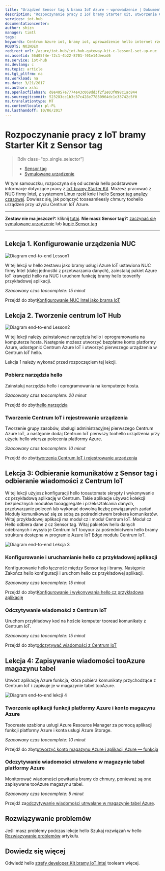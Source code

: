```yaml
---
title: "Urządzeń Sensor tag & brama IoT Azure — wprowadzenie | Dokumentacja firmy Microsoft"
description: "Rozpoczynanie pracy z IoT bramy Starter Kit, utworzenie Centrum Azure IoT i połącz Centrum IoT toohello Sensor tag i bramy"
services: iot-hub
documentationcenter: 
author: shizn
manager: timtl
tags: 
keywords: Centrum Azure iot, bramy iot, wprowadzenie hello internet rzeczy, iot toolkit
ROBOTS: NOINDEX
redirect_url: /azure/iot-hub/iot-hub-gateway-kit-c-lesson1-set-up-nuc
ms.assetid: 56d05f4e-f2c1-4b22-8701-f01e14deead6
ms.service: iot-hub
ms.devlang: c
ms.topic: article
ms.tgt_pltfrm: na
ms.workload: na
ms.date: 3/21/2017
ms.author: xshi
ms.openlocfilehash: d8e4057e7774e43c069dd3f2f2e03f098c1ac844
ms.sourcegitcommit: 523283cc1b3c37c428e77850964dc1c33742c5f0
ms.translationtype: MT
ms.contentlocale: pl-PL
ms.lasthandoff: 10/06/2017
---
```

# <a name="get-started-with-iot-gateway-starter-kit-with-a-sensortag"></a>Rozpoczynanie pracy z IoT bramy Starter Kit z Sensor tag

> [!div class="op_single_selector"]
> * [Sensor tag](iot-hub-gateway-kit-c-get-started.md)
> * [Symulowane urządzenie](iot-hub-gateway-kit-c-sim-get-started.md)

W tym samouczku, rozpoczyna się od uczenia hello podstawowe informacje dotyczące pracy z [IoT bramy Starter Kit](https://aka.ms/gateway-kit). Możesz pracować z NUC firmy Intel, z systemem Linux rzeki knie i hello [Sensor tag analizy czasowej](http://www.ti.com/ww/en/wireless_connectivity/sensortag2015/index.html#main). Dowiesz się, jak połączyć tooseamleesly chmury toohello urządzeń przy użyciu Centrum IoT Azure.

***
**Zestaw nie ma jeszcze?:** kliknij [tutaj](https://aka.ms/gateway-kit). **Nie masz Sensor tag?:** [zaczynać się symulowane urządzenie](iot-hub-gateway-kit-c-sim-get-started.md) lub [kupić Sensor tag](http://www.ti.com/ww/en/wireless_connectivity/sensortag2015/?INTC=SensorTag&HQS=sensortag)
***

## <a name="lesson-1-configure-your-nuc"></a>Lekcja 1. Konfigurowanie urządzenia NUC
![Diagram end-to-end Lesson1](media/iot-hub-gateway-kit-lessons/e2e-lesson1.png)

W tej lekcji w hello zestawu jako bramy usługi Azure IoT ustawiona NUC firmy Intel (dalej jednostki z przetwarzania danych), zainstaluj pakiet Azure IoT krawędzi hello na NUC i uruchom funkcję bramy hello tooverify przykładowej aplikacji.

*Szacowany czas toocomplete: 15 minut*

Przejdź do zbyt[Konfigurowanie NUC Intel jako brama IoT](iot-hub-gateway-kit-c-lesson1-set-up-nuc.md)

## <a name="lesson-2-create-your-iot-hub"></a>Lekcja 2. Tworzenie centrum IoT Hub
![Diagram end-to-end Lesson2](media/iot-hub-gateway-kit-lessons/e2e-lesson2.png)

W tej lekcji należy zainstalować narzędzia hello i oprogramowania na komputerze hosta. Następnie możesz utworzyć bezpłatne konto platformy Azure, udostępnić Centrum Azure IoT i utworzyć pierwszego urządzenia w Centrum IoT hello.

Lekcja 1 należy wykonać przed rozpoczęciem tej lekcji.

### <a name="get-hello-tools"></a>Pobierz narzędzia hello
Zainstaluj narzędzia hello i oprogramowania na komputerze hosta.

*Szacowany czas toocomplete: 20 minut*

Przejdź do zbyt[hello narzędzia](iot-hub-gateway-kit-c-lesson2-get-the-tools-win32.md)

### <a name="create-an-iot-hub-and-register-your-device"></a>Tworzenie Centrum IoT i rejestrowanie urządzenia
Tworzenie grupy zasobów, obsługi administracyjnej pierwszego Centrum Azure IoT, a następnie dodaj Centrum IoT pierwszy toohello urządzenia przy użyciu hello wiersza polecenia platformy Azure.

*Szacowany czas toocomplete: 10 minut*

Przejdź do zbyt[tworzenia Centrum IoT i rejestrowanie urządzenia](iot-hub-gateway-kit-c-lesson2-register-device.md)

## <a name="lesson-3-receive-messages-from-sensortag-and-read-messages-from-your-iot-hub"></a>Lekcja 3: Odbieranie komunikatów z Sensor tag i odbieranie wiadomości z Centrum IoT
W tej lekcji użyjesz konfiguracji hello tooautomate skrypty i wykonywanie cz przykładową aplikację w Centrum. Takie aplikacje używać kolekcji bezpiecznych modułów tooaggregate i przekształcania danych, przetwarzanie poleceń lub wykonać dowolną liczbę powiązanych zadań. Moduły komunikować się ze sobą za pośrednictwem brokera komunikatów. Witaj przykładowej aplikacji ma moduł cz i moduł Centrum IoT. Moduł cz Hello odbiera dane z cz Sensor tag. Witaj pakietów hello danych odebranych i wysyła je Centrum IoT tooyour za pośrednictwem hello bramy struktura dostępna w programie Azure IoT Edge modułu Centrum IoT.

![Diagram end-to-end Lekcja 3](media/iot-hub-gateway-kit-lessons/e2e-lesson3.png)

### <a name="configure-and-run-hello-ble-sample-app"></a>Konfigurowanie i uruchamianie hello cz przykładowej aplikacji
Konfigurowanie hello łączność między Sensor tag i bramy. Następnie Zakończ hello konfiguracji i uruchom hello cz przykładowej aplikacji.

*Szacowany czas toocomplete: 15 minut*

Przejdź do zbyt[Konfigurowanie i wykonywania hello cz przykładową aplikację](iot-hub-gateway-kit-c-lesson3-configure-ble-app.md)

### <a name="read-messages-from-your-iot-hub"></a>Odczytywanie wiadomości z Centrum IoT
Uruchom przykładowy kod na hoście komputer tooread komunikaty z Centrum IoT.

*Szacowany czas toocomplete: 15 minut*

Przejdź do zbyt[odczytywać wiadomości z Centrum IoT](iot-hub-gateway-kit-c-lesson3-read-messages-from-hub.md)

## <a name="lesson-4-save-messages-tooazure-table-storage"></a>Lekcja 4: Zapisywanie wiadomości tooAzure magazynu tabel
Utwórz aplikację Azure funkcja, która pobiera komunikaty przychodzące z Centrum IoT i zapisuje je w magazynie tabel tooAzure.

![Diagram end-to-end lekcji 4](media/iot-hub-gateway-kit-lessons/e2e-lesson4.png)

### <a name="create-an-azure-function-app-and-azure-storage-account"></a>Tworzenie aplikacji funkcji platformy Azure i konto magazynu Azure
Toocreate szablonu usługi Azure Resource Manager za pomocą aplikacji funkcji platformy Azure i konta usługi Azure Storage.

*Szacowany czas toocomplete: 10 minut*

Przejdź do zbyt[utworzyć konto magazynu Azure i aplikacji Azure — funkcja](iot-hub-gateway-kit-c-lesson4-deploy-resource-manager-template.md)

### <a name="read-messages-persisted-in-azure-table-storage"></a>Odczytywanie wiadomości utrwalone w magazynie tabel platformy Azure
Monitorować wiadomości powitania bramy do chmury, ponieważ są one zapisywane tooAzure magazynu tabel.

*Szacowany czas toocomplete: 5 minut*

Przejdź za[odczytywanie wiadomości utrwalane w magazynie tabel Azure](iot-hub-gateway-kit-c-lesson4-read-table-storage.md).

## <a name="troubleshooting"></a>Rozwiązywanie problemów
Jeśli masz problemy podczas lekcje hello Szukaj rozwiązań w hello [Rozwiązywanie problemów](iot-hub-gateway-kit-c-troubleshooting.md) artykułu.

## <a name="explore-more"></a>Dowiedz się więcej
Odwiedź hello [strefy developer Kit bramy IoT Intel](http://software.intel.com/iot/microsoft-azure) toolearn więcej.
